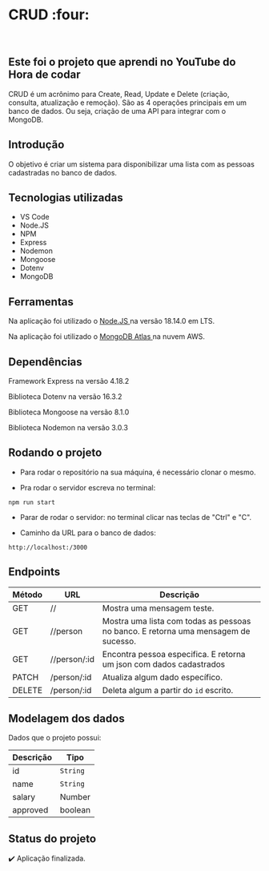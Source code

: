 <h1> CRUD :four: </h1>
<br>

<h2> Este foi o projeto que aprendi no YouTube do Hora de codar</h2>
<p> CRUD é um acrônimo para Create, Read, Update e Delete (criação, consulta, atualização e remoção). São as 4 operações principais em um banco de dados. Ou seja, criação de uma API para integrar com o MongoDB. </p>

<h2> Introdução </h2>
O objetivo é criar um sistema para disponibilizar uma lista com as pessoas cadastradas no banco de dados.

## Tecnologias utilizadas
* VS Code
* Node.JS
* NPM
* Express
* Nodemon
* Mongoose
* Dotenv
* MongoDB

## Ferramentas
Na aplicação foi utilizado o <a href="https://nodejs.org/en/download" target="_blank" > Node.JS </a>  na versão 18.14.0 em LTS.

Na aplicação foi utilizado o <a href="https://www.mongodb.com/pt-br/atlas" target="_blanl" > MongoDB Atlas </a> na nuvem AWS.



## Dependências 
Framework Express na versão 4.18.2 

Biblioteca Dotenv na versão 16.3.2

Biblioteca Mongoose na versão 8.1.0

Biblioteca Nodemon na versão 3.0.3



## Rodando o projeto
- Para rodar o repositório na sua máquina, é necessário clonar o mesmo.
  
- Pra rodar o servidor escreva no terminal:
```
npm run start
```
- Parar de rodar o servidor: no terminal clicar nas teclas de "Ctrl" e "C".

- Caminho da URL para o banco de dados:
```
http://localhost:/3000
```


## Endpoints

| Método | URL             | Descrição                                                                                                                                                                                         |
| ------ | --------------  | ------------------------------------------------------------------------------------------------------ 
| GET    | //          | Mostra uma mensagem teste.
| GET    |//person    | Mostra uma lista com todas as  pessoas no banco. E retorna uma mensagem de sucesso. |
| GET    |//person/:id | Encontra pessoa especifica. E retorna um json com dados cadastrados |
| PATCH  | /person/:id | Atualiza algum dado específico. |
| DELETE | /person/:id  | Deleta algum  a partir do `id` escrito. | 



## Modelagem dos dados

Dados que o projeto possui:

| Descrição                 | Tipo |
| -------------------- | ------------------ |
| id                   | `String` |
| name                 | `String` |
| salary               | Number   |
| approved             | boolean  |




## Status do projeto
:heavy_check_mark: Aplicação finalizada.
